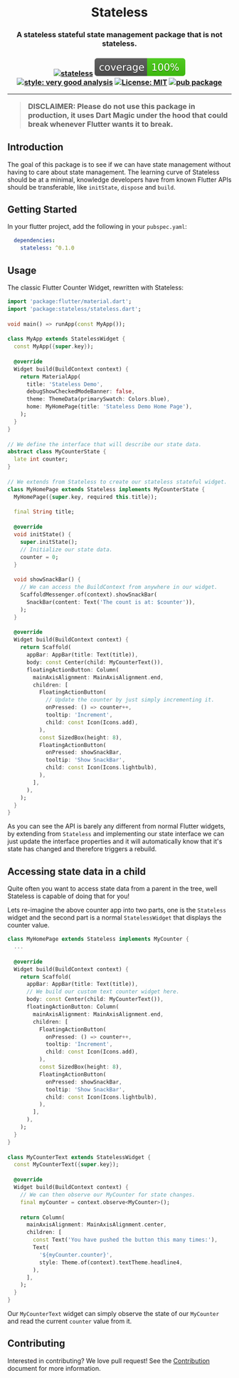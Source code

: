 <h1 align="center">Stateless</h1>

<h3 align="center">A stateless stateful state management package that is not stateless.<h3>

<p align="center">
<a href="https://github.com/wolfenrain/stateless/actions"><img src="https://github.com/wolfenrain/stateless/workflows/ci/badge.svg" alt="stateless"></a>
<a href="https://github.com/wolfenrain/stateless/actions"><img src="https://raw.githubusercontent.com/wolfenrain/stateless/main/coverage_badge.svg" alt="coverage"></a>
<a href="https://pub.dev/packages/very_good_analysis"><img src="https://img.shields.io/badge/style-very_good_analysis-B22C89.svg" alt="style: very good analysis"></a>
<a href="https://opensource.org/licenses/MIT"><img src="https://img.shields.io/badge/license-MIT-purple.svg" alt="License: MIT"></a>
<a href="https://pub.dev/packages/stateless"><img src="https://img.shields.io/pub/v/stateless.svg" alt="pub package"></a>
</p>

---

> **DISCLAIMER**: Please do not use this package in production, it uses Dart Magic under the hood that could break whenever Flutter wants it to break.

## Introduction

The goal of this package is to see if we can have state management without having to care about state management. The learning curve of Stateless should be at a minimal, knowledge developers have from known Flutter APIs should be transferable, like `initState`, `dispose` and `build`.

## Getting Started

In your flutter project, add the following in your `pubspec.yaml`:

```yaml
  dependencies:
    stateless: ^0.1.0
```

## Usage

The classic Flutter Counter Widget, rewritten with Stateless:

```dart
import 'package:flutter/material.dart';
import 'package:stateless/stateless.dart';

void main() => runApp(const MyApp());

class MyApp extends StatelessWidget {
  const MyApp({super.key});

  @override
  Widget build(BuildContext context) {
    return MaterialApp(
      title: 'Stateless Demo',
      debugShowCheckedModeBanner: false,
      theme: ThemeData(primarySwatch: Colors.blue),
      home: MyHomePage(title: 'Stateless Demo Home Page'),
    );
  }
}

// We define the interface that will describe our state data.
abstract class MyCounterState {
  late int counter;
}

// We extends from Stateless to create our stateless stateful widget.
class MyHomePage extends Stateless implements MyCounterState {
  MyHomePage({super.key, required this.title});

  final String title;

  @override
  void initState() {
    super.initState();
    // Initialize our state data.
    counter = 0;
  }

  void showSnackBar() {
    // We can access the BuildContext from anywhere in our widget.
    ScaffoldMessenger.of(context).showSnackBar(
      SnackBar(content: Text('The count is at: $counter')),
    );
  }

  @override
  Widget build(BuildContext context) {
    return Scaffold(
      appBar: AppBar(title: Text(title)),
      body: const Center(child: MyCounterText()),
      floatingActionButton: Column(
        mainAxisAlignment: MainAxisAlignment.end,
        children: [
          FloatingActionButton(
            // Update the counter by just simply incrementing it.
            onPressed: () => counter++,
            tooltip: 'Increment',
            child: const Icon(Icons.add),
          ),
          const SizedBox(height: 8),
          FloatingActionButton(
            onPressed: showSnackBar,
            tooltip: 'Show SnackBar',
            child: const Icon(Icons.lightbulb),
          ),
        ],
      ),
    );
  }
}
```

As you can see the API is barely any different from normal Flutter widgets, by extending from `Stateless` and implementing our state interface we can just update the interface properties and it will automatically know that it's state has changed and therefore triggers a rebuild.

## Accessing state data in a child

Quite often you want to access state data from a parent in the tree, well Stateless is capable of doing that for you!

Lets re-imagine the above counter app into two parts, one is the `Stateless` widget and the second part is a normal `StatelessWidget` that displays the counter value.

```dart
class MyHomePage extends Stateless implements MyCounter {
  ... 

  @override
  Widget build(BuildContext context) {
    return Scaffold(
      appBar: AppBar(title: Text(title)),
      // We build our custom text counter widget here.
      body: const Center(child: MyCounterText()),
      floatingActionButton: Column(
        mainAxisAlignment: MainAxisAlignment.end,
        children: [
          FloatingActionButton(
            onPressed: () => counter++,
            tooltip: 'Increment',
            child: const Icon(Icons.add),
          ),
          const SizedBox(height: 8),
          FloatingActionButton(
            onPressed: showSnackBar,
            tooltip: 'Show SnackBar',
            child: const Icon(Icons.lightbulb),
          ),
        ],
      ),
    );
  }
}

class MyCounterText extends StatelessWidget {
  const MyCounterText({super.key});

  @override
  Widget build(BuildContext context) {
    // We can then observe our MyCounter for state changes.
    final myCounter = context.observe<MyCounter>();

    return Column(
      mainAxisAlignment: MainAxisAlignment.center,
      children: [
        const Text('You have pushed the button this many times:'),
        Text(
          '${myCounter.counter}',
          style: Theme.of(context).textTheme.headline4,
        ),
      ],
    );
  }
}
```

Our `MyCounterText` widget can simply observe the state of our `MyCounter` and read the current `counter` value from it.

## Contributing

Interested in contributing? We love pull request! See the [Contribution](CONTRIBUTING.md) document for more information.